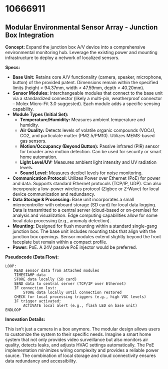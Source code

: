 # 10666911

## Modular Environmental Sensor Array - Junction Box Integration

**Concept:** Expand the junction box A/V device into a comprehensive environmental monitoring hub. Leverage the existing power and mounting infrastructure to deploy a network of localized sensors.

**Specs:**

*   **Base Unit:** Retains core A/V functionality (camera, speaker, microphone, button) of the provided patent. Dimensions remain within the specified limits (height < 94.37mm, width < 47.59mm, depth < 40.20mm).
*   **Sensor Modules:** Interchangeable modules that connect to the base unit via a standardized connector (likely a multi-pin, weatherproof connector – Molex Micro-Fit 3.0 suggested). Each module adds a specific sensing capability.
*   **Module Types (Initial Set):**
    *   **Temperature/Humidity:** Measures ambient temperature and humidity.
    *   **Air Quality:** Detects levels of volatile organic compounds (VOCs), CO2, and particulate matter (PM2.5/PM10).  Utilizes MEMS-based gas sensors.
    *   **Motion/Occupancy (Beyond Button):**  Passive infrared (PIR) sensor for broader area motion detection.  Can be used for security or smart home automation.
    *   **Light Level/UV:** Measures ambient light intensity and UV radiation levels.
    *   **Sound Level:** Measures decibel levels for noise monitoring.
*   **Communication Protocol:**  Utilizes Power over Ethernet (PoE) for power and data.  Supports standard Ethernet protocols (TCP/IP, UDP).  Can also incorporate a low-power wireless protocol (Zigbee or Z-Wave) for local device communication and redundancy.
*   **Data Storage & Processing:**  Base unit incorporates a small microcontroller with onboard storage (SD card) for local data logging.  Data is transmitted to a central server (cloud-based or on-premise) for analysis and visualization. Edge computing capabilities allow for some local data processing (e.g., anomaly detection).
*   **Mounting:** Designed for flush mounting within a standard single-gang junction box.  The base unit includes mounting tabs that align with the junction box openings. Sensor modules extend slightly beyond the front faceplate but remain within a compact profile.
*   **Power:** PoE.  A 24V passive PoE injector would be preferred.

**Pseudocode (Data Flow):**

```
LOOP:
    READ sensor data from attached modules
    TIMESTAMP data
    STORE data locally (SD card)
    SEND data to central server (TCP/IP over Ethernet)
    IF connection lost:
        STORE data locally until connection restored
    CHECK for local processing triggers (e.g., high VOC levels)
    IF trigger activated:
        ACTIVATE local alert (e.g., flash LED on base unit)
ENDLOOP
```

**Innovation Details:**

This isn’t just a camera in a box anymore. The modular design allows users to customize the system to their specific needs. Imagine a smart home system that not only provides video surveillance but also monitors air quality, detects leaks, and adjusts HVAC settings automatically. The PoE implementation minimizes wiring complexity and provides a reliable power source.  The combination of local storage and cloud connectivity ensures data redundancy and accessibility.